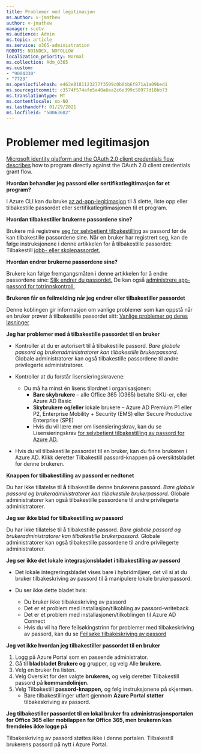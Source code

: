 ```yaml
---
title: Problemer med legitimasjon
ms.author: v-jmathew
author: v-jmathew
manager: scotv
ms.audience: Admin
ms.topic: article
ms.service: o365-administration
ROBOTS: NOINDEX, NOFOLLOW
localization_priority: Normal
ms.collection: Adm_O365
ms.custom:
- "9004330"
- "7723"
ms.openlocfilehash: e463e8181123277f3509c0b0bb6f871a1a09bed1
ms.sourcegitcommit: c3574f574afe5a40a6ea2c6e399c58977d18bb73
ms.translationtype: MT
ms.contentlocale: nb-NO
ms.lasthandoff: 01/29/2021
ms.locfileid: "50063682"
---
```

# <a name="issues-with-credentials"></a>Problemer med legitimasjon

[Microsoft identity platform and the OAuth 2.0 client credentials flow describes](https://docs.microsoft.com/azure/active-directory/develop/v2-oauth2-client-creds-grant-flow) how to program directly against the OAuth 2.0 client credentials grant flow.

**Hvordan behandler jeg passord eller sertifikatlegitimasjon for et program?**

I Azure CLI kan du bruke [az ad-app-legitimasjon](https://docs.microsoft.com/cli/azure/ad/app/credential) til å slette, liste opp eller tilbakestille passordet eller sertifikatlegitimasjonen til et program.

**Hvordan tilbakestiller brukerne passordene sine?**

Brukere må registrere [seg for selvbetjent tilbakestilling](https://docs.microsoft.com/azure/active-directory/user-help/active-directory-passwords-reset-register) av passord før de kan tilbakestille passordene sine. Når en bruker har registrert seg, kan de følge instruksjonene i denne artikkelen for å tilbakestille passordet: Tilbakestill [jobb- eller skolepassordet.](https://docs.microsoft.com/azure/active-directory/user-help/user-help-reset-password#how-to-reset-or-unlock-your-password-for-a-work-or-school-account)

**Hvordan endrer brukerne passordene sine?**

Brukere kan følge fremgangsmåten i denne artikkelen for å endre passordene sine: [Slik endrer du passordet.](https://docs.microsoft.com/azure/active-directory/user-help/user-help-reset-password#how-to-change-your-password)
De kan også [administrere app-passord for totrinnskontroll.](https://docs.microsoft.com/azure/active-directory/user-help/multi-factor-authentication-end-user-app-passwords)

**Brukeren får en feilmelding når jeg endrer eller tilbakestiller passordet**

Denne koblingen gir informasjon om vanlige problemer som kan oppstå når en bruker prøver å tilbakestille passordet sitt: [Vanlige problemer og deres løsninger](https://docs.microsoft.com/azure/active-directory/user-help/user-help-reset-password#common-problems-and-their-solutions)

**Jeg har problemer med å tilbakestille passordet til en bruker**

- Kontroller at du er autorisert til å tilbakestille passord. *Bare globale passord og brukeradministratorer kan tilbakestille brukerpassord.* Globale administratorer kan også tilbakestille passordene til andre privilegerte administratorer.

- Kontroller at du forstår lisensieringskravene:

  - Du må ha minst én lisens tilordnet i organisasjonen:
    - **Bare skybrukere** – alle Office 365 (O365) betalte SKU-er, eller Azure AD Basic
    - **Skybrukere og/eller** lokale brukere – Azure AD Premium P1 eller P2, Enterprise Mobility + Security (EMS) eller Secure Productive Enterprise (SPE)
    - Hvis du vil lære mer om lisensieringskrav, kan du se Lisensieringskrav [for selvbetjent tilbakestilling av passord for Azure AD.](https://docs.microsoft.com/azure/active-directory/active-directory-passwords-licensing)
- Hvis du vil tilbakestille passordet til en bruker, kan du finne brukeren i Azure AD. Klikk deretter Tilbakestill passord-knappen på oversiktsbladet for denne brukeren.

**Knappen for tilbakestilling av passord er nedtonet**

Du har ikke tillatelse til **å** tilbakestille denne brukerens passord. *Bare globale passord og brukeradministratorer kan tilbakestille brukerpassord.* Globale administratorer kan også tilbakestille passordene til andre privilegerte administratorer.

**Jeg ser ikke blad for tilbakestilling av passord**

Du har ikke tillatelse til å tilbakestille passord. *Bare globale passord og brukeradministratorer kan tilbakestille brukerpassord.* Globale administratorer kan også tilbakestille passordene til andre privilegerte administratorer.

**Jeg ser ikke det lokale integrasjonsbladet i tilbakestilling av passord**

- Det lokale integreringsbladet vises bare i hybridmiljøer, det vil si at du bruker tilbakeskriving av passord til å manipulere lokale brukerpassord.

- Du ser ikke dette bladet hvis:

  - Du bruker ikke tilbakeskriving av passord
  - Det er et problem med installasjon/tilkobling av passord-writeback
  - Det er et problem med installasjonen/tilkoblingen til Azure AD Connect
  - Hvis du vil ha flere feilsøkingstrinn for problemer med tilbakeskriving av passord, kan du se [Feilsøke tilbakeskriving av passord](https://docs.microsoft.com/azure/active-directory/authentication/troubleshoot-sspr-writeback)

**Jeg vet ikke hvordan jeg tilbakestiller passordet til en bruker**

1. Logg på Azure Portal som en passende administrator.
2. Gå til **bladbladet Brukere og** grupper, og velg Alle **brukere.**
3. Velg en bruker fra listen.
4. Velg Oversikt for den valgte **brukeren,** og velg deretter Tilbakestill passord på **kommandolinjen.**
5. Velg Tilbakestill **passord-knappen,** og følg instruksjonene på skjermen.
    - Bare tilbakestillinger utført gjennom **Azure Portal støtter** tilbakeskriving av passord.

**Jeg tilbakestiller passordet til en lokal bruker fra administrasjonsportalen for Office 365 eller mobilappen for Office 365, men brukeren kan fremdeles ikke logge på**

Tilbakeskriving av passord støttes ikke i denne portalen. Tilbakestill brukerens passord på nytt i Azure Portal.
